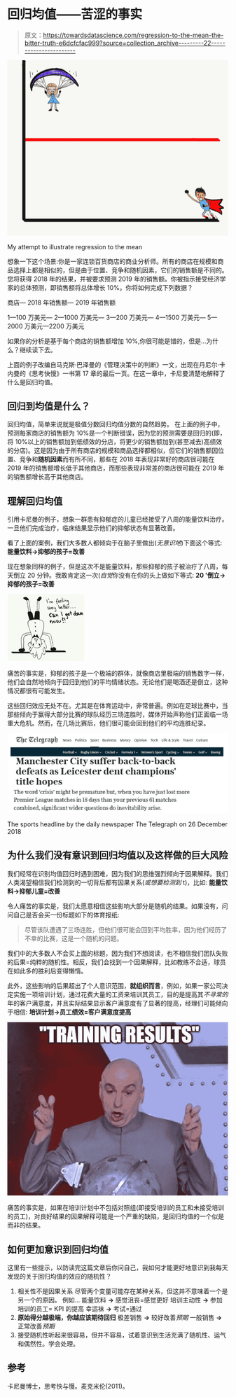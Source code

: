 # 回归均值——苦涩的事实

> 原文：<https://towardsdatascience.com/regression-to-the-mean-the-bitter-truth-e6dcfcfac999?source=collection_archive---------22----------------------->

![](img/026ddc6fa41412a6c738fc4e20f5ea2b.png)

My attempt to illustrate regression to the mean

想象一下这个场景:你是一家连锁百货商店的商业分析师。所有的商店在规模和商品选择上都是相似的，但是由于位置、竞争和随机因素，它们的销售额是不同的。您将获得 2018 年的结果，并被要求预测 2019 年的销售额。你被指示接受经济学家的总体预测，即销售额将总体增长 10%。你将如何完成下列数据？

商店— 2018 年销售额— 2019 年销售额

1—100 万美元—
2—1000 万美元—
3—200 万美元—
4—1500 万美元—
5—2000 万美元—2200 万美元

如果你的分析是基于每个商店的销售额增加 10%,你很可能是错的，但是…为什么？继续读下去。

上面的例子改编自马克斯·巴泽曼的《管理决策中的判断》一文，出现在丹尼尔·卡内曼的《思考快慢》一书第 17 章的最后一页。在这一章中，卡尼曼清楚地解释了什么是回归均值。

## **回归到均值是什么？**

回归均值，简单来说就是极值分数回归均值分数的自然趋势。
在上面的例子中，预测每家商店的销售额为 10%是一个判断错误，因为您的预测需要是回归的(即，将 10%以上的销售额加到低绩效的分店，将更少的销售额加到(甚至减去)高绩效的分店)。这是因为由于所有商店的规模和商品选择都相似，但它们的销售额因位置、竞争和**随机因素**而有所不同，那些在 2018 年表现非常好的商店很可能在 2019 年的销售额增长低于其他商店，而那些表现非常差的商店很可能在 2019 年的销售额增长高于其他商店。

## 理解回归均值

引用卡尼曼的例子，想象一群患有抑郁症的儿童已经接受了八周的能量饮料治疗。一旦他们完成治疗，临床结果显示他们的抑郁状态有显著改善。

看了上面的案例，我们大多数人都倾向于在脑子里做出(*无意识地*)下面这个等式:
**能量饮料→抑郁的孩子=改善**

现在想象同样的例子，但是这次不是能量饮料，那些抑郁的孩子被治疗了八周，每天倒立 20 分钟。我敢肯定这一次(*自觉*你没有在你的头上做如下等式:
**20 '倒立→抑郁的孩子=改善**

![](img/19bdc2c47805c51110ac8178a2b1caa9.png)

痛苦的事实是，抑郁的孩子是一个极端的群体，就像商店里极端的销售数字一样，他们会自然地倾向于回归到他们的平均情绪状态。无论他们是喝酒还是倒立，这种情况都很有可能发生。

这些回归效应无处不在。尤其是在体育运动中，非常普遍。例如在足球比赛中，当那些倾向于赢得大部分比赛的球队经历三场连胜时，媒体开始声称他们正面临一场重大危机。然而，在几场比赛后，他们很可能会回到他们的平均连胜纪录。

![](img/2bad97ff782c91d7a77bd549fbb3fa00.png)

The sports headline by the daily newspaper The Telegraph on 26 December 2018

## 为什么我们没有意识到回归均值以及这样做的巨大风险

我们经常在识别均值回归时遇到困难，因为我们的思维强烈倾向于因果解释。我们人类渴望相信我们检测到的一切背后都有因果关系(*或想要检测到* t)，比如:
**能量饮料→抑郁儿童=改善**

令人痛苦的事实是，我们太愿意相信这些影响大部分是随机的结果。如果没有，问问自己是否会买一份标题如下的体育报纸:

> 尽管该队遭遇了三场连胜，但他们很可能会回到平均胜率，因为他们经历了不幸的比赛，这是一个随机的问题。

我们中的大多数人不会买上面的标题，因为我们不想阅读，也不相信我们团队失败的后果=纯粹的随机性。相反，我们会找到一个因果解释，比如教练不合适，球员在如此多的胜利后变得懒惰。

此外，这些影响的后果超出了个人意识范围，**就组织而言**，例如，如果一家公司决定实施一项培训计划，通过花费大量的工资来培训其员工，目的是提高其*不寻常的*年的客户满意度，并且实际结果显示客户满意度有了显著的提高，经理们可能倾向于相信:
**培训计划→员工绩效=客户满意度提高**

![](img/92bcfe5d86169332d92c8552132cb7da.png)

痛苦的事实是，如果在培训计划中不包括对照组(即接受培训的员工和未接受培训的员工)，对良好结果的因果解释可能是一个严重的缺陷，是回归均值的一个似是而非的结果。

## 如何更加意识到回归均值

这里有一些提示，以防读完这篇文章后你问自己，我如何才能更好地意识到我每天发现的关于回归均值的效应的随机性？

1.  相关性不是因果关系
    尽管两个变量可能存在某种关系，但这并不意味着一个是另一个的原因。
    例如…
    能量饮料 **→** 感觉沮丧=感觉更好
    培训主动性 **→** 参加培训的员工= KPI 的提高
    幸运袜 **→** 考试=通过
2.  **原始得分越极端，你越应该期待回归**
    极差销售 **→** 较好改善*预期*
    一般销售 **→** 正常改善*预期*
3.  接受随机性听起来很容易，但并不容易，试着意识到生活充满了随机性、运气和偶然性。学会处理。

## 参考

卡尼曼博士，思考快与慢。麦克米伦(2011)。